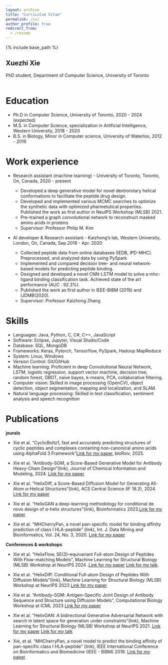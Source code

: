 ```yaml
---
layout: archive
title: "Curriculum Vitae"
permalink: /cv/
author_profile: true
redirect_from:
  - /resume
---
```

{% include base_path %}

Xuezhi Xie
---
PhD student, Department of Computer Science, University of Toronto
<br/><br/>


Education
======
* Ph.D in Computer Science, University of Toronto, 2020 - 2024 (expected)
* M.S. in Computer Science, specialization in Artificial Intelligence, Western University, 2018 - 2020
* B.S. in Biology, Minor in Computer science, University of Waterloo, 2012 - 2016

Work experience
======
* Research assistant (machine learning) - University of Toronto, Toronto, On, Canada, 2020 - present
  * Developed a deep generative model for novel dextrorotary helical conformations to facilitate the peptide drug design.
  * Developed and implemented various MCMC searches to optimize the synthetic data with optimized pharmetutical properties. Published the work as first author in NeuIPS Workshop (MLSB) 2021.
  * Pre-trained a graph convolutional network to reconstruct masked amino acids in proteins
  * Supervisor: Professor Philip M. Kim

* AI developer & Research assistant  - Kaizhong’s lab, Western University,  London, On, Canada, Sep.2018 - Apr. 2020
  * Collected peptide data from online databases (IEDB, IPD-MHC). Preprocessed, and analyzed data by using PySpark
  * Implemented and compared decision tree- and neural network-based models for predicting peptide binding.
  * Designed and developed a novel CNN-LSTM model to solve a mhc-ligand binding classification task. Achieved state of the art performance (AUC : 92.3%).
  * Published the work as first author in IEEE-BIBM (2019) and  IJDMB(2020).
  * Supervisor: Professor Kaizhong Zhang
  
Skills
======
* Languages:  Java, Python, C, C#,  C++, JavaScript    
* Software:   Eclipse, Jupyter, Visual Studio/Code        
* Database:  SQL, MongoDB    
* Frameworks:  Keras, Pytorch, Tensorflow, PySpark, Hadoop MapReduce     
* System: Linux, Windows       
* Version Control: Git/GitHub
* Machine learning: Proficient in deep Convolutional Neural Network, LSTM, logistic regression, support vector machine, decision tree, random forest, GBDT,  naive bayes,  k-means, PCA, collaborative filtering. 
* Computer vision:  Skilled in image processing (OpenCV), object detection, object segmentation, mapping and localization, and SLAM.
* Natural language processing:  Skilled in text classification, sentiment analysis and speech recognition

Publications
======

**jourals**

* Xie et al.  “CyclicBoltz1, fast and accurately predicting structures of cyclic peptides and complexes containing non-canonical amino acids using AlphaFold 3 Framework”[Link for my paper](https://www.biorxiv.org/content/10.1101/2025.02.11.637752v1), bioRxiv, 2025.

* Xie et al.  “Antibody-SGM, a Score-Based Generative Model for Antibody Heavy-Chain Design”(link), Journal of Chemical Information and Modeling, 2024. [Link for my paper](https://pubs.acs.org/doi/10.1021/acs.jcim.4c00711)

* Xie et al.  “HelixDiff, a Score-Based Diffusion Model for Generating All-Atom α-Helical Structures”(link), ACS Central Science (IF 18.2), 2024. [Link for my paper](https://pubs.acs.org/doi/10.1021/acscentsci.3c01488)

* Xie et al.  “HelixGAN a deep-learning methodology for conditional de novo design of α-helix structures”(link), Bioinformatics 2023.[Link for my paper](https://academic.oup.com/bioinformatics/article/39/1/btad036/6991169)

* Xie et al.  “MHCherryPan, a novel pan-specific model for binding affinity prediction of class I HLA-peptide” (link),  Int. J. Data Mining and Bioinformatics, Vol. 24, No. 3, 2020. [Link for my paper](https://www.inderscienceonline.com/doi/abs/10.1504/IJDMB.2020.112850?mobileUi=0)

**Conferences & workshops**

* Xie et al.  “HelixFlow, SE(3)–equivariant Full-atom Design of Peptides With Flow-matching Models”, Machine Learning for Structural Biology (MLSB) Workshop at NeurIPS 2024 .[Link for my paper](https://www.mlsb.io/papers_2024/HelixFlow,_SE(3)%E2%80%93equivariant_Full-atom_Design_of_Peptides_With_Flow-matching_Models.pdf)  [Link for my talk](https://neurips.cc/virtual/2024/102550).
* Xie et al.  “HelixDiff: Conditional Full-atom Design of Peptides With Diffusion Models”(link), Machine Learning for Structural Biology (MLSB) Workshop at NeurIPS 2023 [Link for my paper](https://www.mlsb.io/papers_2023/HelixDiff_Conditional_Full-atom_Design_of_Peptides_With_Diffusion_Models.pdf)

* Xie et al.  “Antibody-SGM: Antigen-Specific Joint Design of Antibody Sequence and Structure using Diffusion Models”, Computational Biology Workshop at ICML 2023 [Link for my paper](https://icml-compbio.github.io/2023/papers/WCBICML2023_paper143.pdf)

* Xie et al.  “HelixGAN: A bidirectional Generative Adversarial Network with search in latent space for generation under constraints”(link), Machine Learning for Structural Biology (MLSB) Workshop at NeurIPS 2021.  [Link for my paper](https://www.mlsb.io/papers_2021/MLSB2021_HelixGAN:_A_bidirectional_Generative.pdf)  [Link for my talk](https://slideslive.com/38971343/helixgan-a-generative-adversarial-network-with-search-in-latent-space-for-generation-under-constraints?ref=speaker-93539)
  
* Xie, et al.  “MHCherryPan, a novel model to predict the binding affinity of pan-specific class I HLA-peptide” (link),  IEEE International Conference on Bioinformatics and Biomedicine (IEEE - BIBM) 2019.  [Link for my paper](https://ieeexplore.ieee.org/document/8982962)



<!-- Teaching
======
  <ul>{% for post in site.teaching %}
    {% include archive-single-cv.html %}
  {% endfor %}</ul> -->
 
